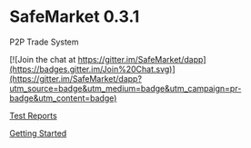 # SafeMarket 0.3.1

P2P Trade System

[![Join the chat at https://gitter.im/SafeMarket/dapp](https://badges.gitter.im/Join%20Chat.svg)](https://gitter.im/SafeMarket/dapp?utm_source=badge&utm_medium=badge&utm_campaign=pr-badge&utm_content=badge)

[Test Reports](/reports/0.3.1/)

[Getting Started](https://github.com/SafeMarket/dapp/wiki/Getting-Started)